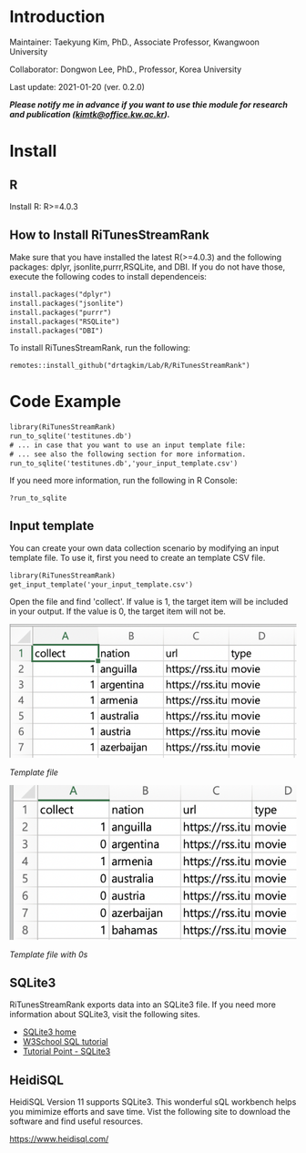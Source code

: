 # Introduction

Maintainer: Taekyung Kim, PhD., Associate Professor, Kwangwoon University

Collaborator: Dongwon Lee, PhD., Professor, Korea University

Last update: 2021-01-20 (ver. 0.2.0)

***Please notify me in advance if you want to use thie module for research and publication (kimtk@office.kw.ac.kr).***


# Install

## R

Install R: R>=4.0.3

## How to Install RiTunesStreamRank

Make sure that you have installed the latest R(>=4.0.3) and the following packages: dplyr, jsonlite,purrr,RSQLite, and DBI. If you do not have those, execute the following codes to install dependenceis:

    install.packages("dplyr")
    install.packages("jsonlite")
    install.packages("purrr")
    install.packages("RSQLite")
    install.packages("DBI")
    
To install RiTunesStreamRank, run the following:

    remotes::install_github("drtagkim/Lab/R/RiTunesStreamRank")
    
# Code Example

    library(RiTunesStreamRank)
    run_to_sqlite('testitunes.db')
    # ... in case that you want to use an input template file:
    # ... see also the following section for more information.
    run_to_sqlite('testitunes.db','your_input_template.csv')
    
If you need more information, run the following in R Console:

    ?run_to_sqlite
    
## Input template    
You can create your own data collection scenario by modifying an input template file.
To use it, first you need to create an template CSV file.

    library(RiTunesStreamRank)
    get_input_template('your_input_template.csv')
    
Open the file and find 'collect'. If value is 1, the target item will be included in your output. If the value is 0, the target item will not be.

![](template_sample_pic01.png)

*Template file*


![](template_sample_pic02.png)

*Template file with 0s*

## SQLite3

RiTunesStreamRank exports data into an SQLite3 file. If you need more information about SQLite3, visit the following sites.

* [SQLite3 home](https://www.sqlite.org/index.html)
* [W3School SQL tutorial](https://www.w3schools.com/sql/default.asp)
* [Tutorial Point - SQLite3](http://www.tutorialspoint.com/sqlite/)

## HeidiSQL

HeidiSQL Version 11 supports SQLite3. This wonderful sQL workbench helps you mimimize efforts and save time. Vist the following site to download the software and find useful resources.

https://www.heidisql.com/
